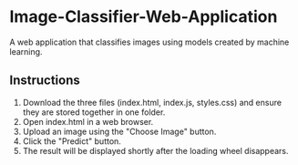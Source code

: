 # Image-Classifier-Web-Application
A web application that classifies images using models created by machine learning.

## Instructions
1. Download the three files (index.html, index.js, styles.css) and ensure they are stored together in one folder.
2. Open index.html in a web browser.
3. Upload an image using the "Choose Image" button.
4. Click the "Predict" button.
5. The result will be displayed shortly after the loading wheel disappears.
